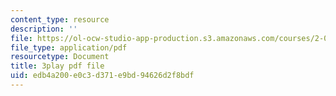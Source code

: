 ```yaml
---
content_type: resource
description: ''
file: https://ol-ocw-studio-app-production.s3.amazonaws.com/courses/2-003sc-engineering-dynamics-fall-2011/edb4a200e0c3d371e9bd94626d2f8bdf_wERH7LtoUuE.pdf
file_type: application/pdf
resourcetype: Document
title: 3play pdf file
uid: edb4a200-e0c3-d371-e9bd-94626d2f8bdf
---
```

